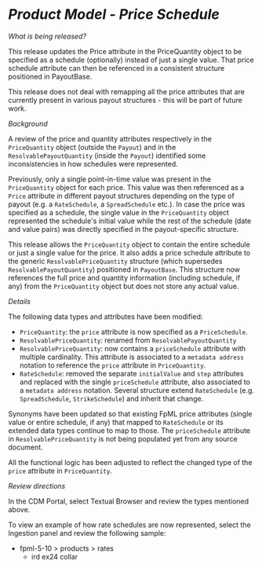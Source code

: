 # *Product Model - Price Schedule*

_What is being released?_

This release updates the Price attribute in the PriceQuantity object to be specified as a schedule (optionally) instead of just a single value. That price schedule attribute can then be referenced in a consistent structure positioned in PayoutBase.

This release does not deal with remapping all the price attributes that are currently present in various payout structures - this will be part of future work.

_Background_

A review of the price and quantity attributes respectively in the `PriceQuantity` object (outside the `Payout`) and in the `ResolvablePayoutQuantity` (inside the `Payout`) identified some inconsistencies in how schedules were represented.

Previously, only a single point-in-time value was present in the `PriceQuantity` object for each price. This value was then referenced as a `Price` attribute in different payout structures depending on the type of payout (e.g. a `RateSchedule`, a `SpreadSchedule` etc.). In case the price was specified as a schedule, the single value in the `PriceQuantity` object represented the schedule's initial value while the rest of the schedule (date and value pairs) was directly specified in the payout-specific structure.

This release allows the `PriceQuantity` object to contain the entire schedule or just a single value for the price. It also adds a price schedule attribute to the generic `ResolvablePriceQuantity` structure (which supersedes `ResolvablePayoutQuantity`) positioned in `PayoutBase`. This structure now references the full price and quantity information (including schedule, if any) from the `PriceQuantity` object but does not store any actual value.

_Details_

The following data types and attributes have been modified:

- `PriceQuantity`: the `price` attribute is now specified as a `PriceSchedule`.
- `ResolvablePriceQuantity`: renamed from `ResolvablePayoutQuantity`
- `ResolvablePriceQuantity`: now contains a `priceSchedule` attribute with multiple cardinality. This attribute is associated to a `metadata address` notation to reference the `price` attribute in `PriceQuantity`.
- `RateSchedule`: removed the separate `initialValue` and `step` attributes and replaced with the single `priceSchedule` attribute, also associated to a `metadata address` notation. Several structure extend `RateSchedule` (e.g. `SpreadSchedule`, `StrikeSchedule`) and inherit that change.

Synonyms have been updated so that existing FpML price attributes (single value or entire schedule, if any) that mapped to `RateSchedule` or its extended data types continue to map to those. The `priceSchedule` attribute in `ResolvablePriceQuantity` is not being populated yet from any source document.

All the functional logic has been adjusted to reflect the changed type of the `price` attribute in `PriceQuantity`.

_Review directions_

In the CDM Portal, select Textual Browser and review the types mentioned above.

To view an example of how rate schedules are now represented, select the Ingestion panel and review the following sample:

- fpml-5-10 > products > rates
  - ird ex24 collar
